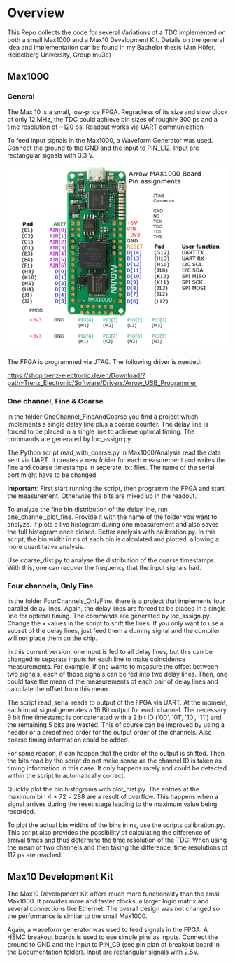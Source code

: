 # Overview 
This Repo collects the code for several Variations of a TDC implemented on both a small Max1000 and a Max10 Development Kit.
Details on the general idea and implementation can be found in my Bachelor thesis (Jan Höfer, Heidelberg University, Group mu3e)

## Max1000

### General
The Max 10 is a small, low-price FPGA. Regradless of its size and slow clock of only 12 MHz, the TDC could achieve bin sizes of roughly 300 ps and a time resolution of ~120 ps. Readout works via UART communication

To feed input signals in the Max1000, a Waveform Generator was used. Connect the ground to the GND and the input to PIN_L12. Input are rectangular signals with 3.3 V. 

![My Local Image](Max1000/Documentation/max1000_pinout.png)

The FPGA is programmed via JTAG. The following driver is needed: 

https://shop.trenz-electronic.de/en/Download/?path=Trenz_Electronic/Software/Drivers/Arrow_USB_Programmer


### One channel, Fine & Coarse
In the folder OneChannel_FineAndCoarse you find a project which implements a single delay line plus a coarse counter. The
delay line is forced to be placed in a single line to achieve optimal timing. The commands are generated by loc_assign.py. 

The Python script read_with_coarse.py in Max1000/Analysis read the data sent via UART. It creates a new folder for each measurement
and writes the fine and coarse timestamps in seperate .txt files. The name of the serial port might have to be changed.

__Important__: First start running the script, then programm the FPGA and start the measurement. Otherwise the bits are mixed up in the readout.

To analyze the fine bin distribution of the delay line, run one_channel_plot_fine. Provide it with the name of the folder you want to analyze. It plots a live histogram during one measurement and also saves the full histogram once closed.
Better analysis with calibration.py. In this script, the bin width in ns of each bin is calculated and plotted, allowing a more quantitative analysis.

Use coarse_dist.py to analyse the distribution of the coarse timestamps. With this, one can recover the frequency that the input signals had. 


### Four channels, Only Fine
In the folder FourChannels_OnlyFine, there is a project that implements four parallel delay lines. Again, the delay lines are forced to be placed in a single line for optimal timing. The commands are generated by loc_assign.py. Change the x values in the script to shift the lines. If you only want to use a subset of the delay lines, just feed them a dummy signal and the compiler will not place them on the chip.

In this current version, one input is fed to all delay lines, but this can be changed to separate inputs for each line to make coincidence measurements. For example, if one wants to measure the offset between two signals, each of those signals can be fed into two delay lines. Then, one could take the mean of the measurements of each pair of delay lines and calculate the offset from this mean. 

The script read_serial reads to output of the FPGA via UART. At the moment, each input signal generates a 16 Bit output for each channel. The necessary 9 bit fine timestamp is concatenated with a 2 bit ID ('00', '01', '10', '11') and the remaining 5 bits are wasted. This of course can be improved by using a header or a predefined order for the output order of the channels. Also coarse timing information could be added. 

For some reason, it can happen that the order of the output is shifted. Then the bits read by the script do not make sense as the channel ID is taken as timing information in this case. It only happens rarely and could be detected within the script to automatically correct.

Quickly plot the bin histograms with plot_hist.py. The entries at the maximum bin 4 * 72 = 288 are a result of overflow. This happens when a signal arrives during the reset stage leading to the maximum value being recorded.

To plot the actual bin widths of the bins in ns, use the scripts calibration.py. This script also provides the possibility of calculating the difference of arrival times and thus determine the time resolution of the TDC. When using the mean of two channels and then taking the difference, time resolutions of 117 ps are reached.



## Max10 Development Kit
The Max10 Development Kit offers much more functionality than the small Max1000. It provides more and faster clocks, a larger logic matrix and several connections like Ethernet. 
The overall design was not changed so the performance is similar to the small Max1000. 

Again, a waveform generator was used to feed signals in the FPGA. A HSMC breakout boards is used to use simple pins as inputs. Connect the ground to GND and the input to PIN_C9 (see pin plan of breakout board in the Documentation folder). Input are rectangular signals with 2.5V.